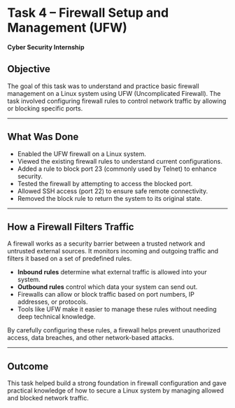 #  Task 4 – Firewall Setup and Management (UFW)

**Cyber Security Internship**

##  Objective

The goal of this task was to understand and practice basic firewall management on a Linux system using UFW (Uncomplicated Firewall). The task involved configuring firewall rules to control network traffic by allowing or blocking specific ports.

---

##  What Was Done

- Enabled the UFW firewall on a Linux system.
- Viewed the existing firewall rules to understand current configurations.
- Added a rule to block port 23 (commonly used by Telnet) to enhance security.
- Tested the firewall by attempting to access the blocked port.
- Allowed SSH access (port 22) to ensure safe remote connectivity.
- Removed the block rule to return the system to its original state.

---

##  How a Firewall Filters Traffic

A firewall works as a security barrier between a trusted network and untrusted external sources. It monitors incoming and outgoing traffic and filters it based on a set of predefined rules.

- **Inbound rules** determine what external traffic is allowed into your system.
- **Outbound rules** control which data your system can send out.
- Firewalls can allow or block traffic based on port numbers, IP addresses, or protocols.
- Tools like UFW make it easier to manage these rules without needing deep technical knowledge.

By carefully configuring these rules, a firewall helps prevent unauthorized access, data breaches, and other network-based attacks.

---

##  Outcome

This task helped build a strong foundation in firewall configuration and gave practical knowledge of how to secure a Linux system by managing allowed and blocked network traffic.

